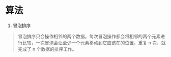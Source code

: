 # 算法
1. 冒泡排序
> 冒泡排序只会操作相邻的两个数据，每次冒泡操作都会将相邻的两个元素进行比较，一次冒泡会让至少一个元素移动到它应该在的位置，重复 n 次，就完成了 n 个数据的排序工作。
```javascript

```

